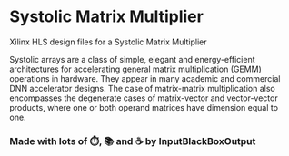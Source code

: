 # Systolic Matrix Multiplier
Xilinx HLS design files for a Systolic Matrix Multiplier

Systolic arrays are a class of simple, elegant and energy-efficient architectures for accelerating general matrix multiplication (GEMM) operations in hardware. They appear in many academic and commercial DNN accelerator designs. The case of matrix-matrix multiplication also encompasses the degenerate cases of matrix-vector and vector-vector products, where one or both operand matrices have dimension equal to one.

### Made with lots of ⏱️, 📚 and ☕ by InputBlackBoxOutput
